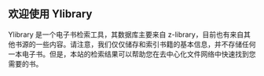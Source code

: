 ## 欢迎使用 Ylibrary

Ylibrary 是一个电子书检索工具，其数据库主要来自 z-library，目前也有来自其他书源的一些内容。请注意，我们仅仅储存和索引书籍的基本信息，并不存储任何一本电子书。但是，本站的检索结果可以帮助您在去中心化文件网络中快速找到您需要的书。
